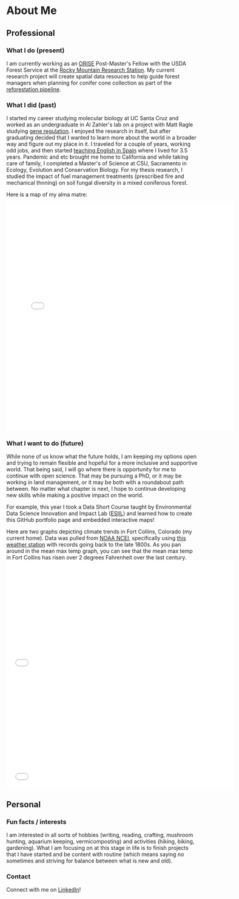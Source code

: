 # About Me

## Professional 

### What I do (present)

I am currently working as an [ORISE](https://orise.orau.gov/) Post-Master's Fellow with the USDA Forest Service at the [Rocky Mountain Research Station](https://research.fs.usda.gov/rmrs).
My current research project will create spatial data resouces to help guide forest managers when planning for conifer cone collection as part of the [reforestation pipeline](https://www.frontiersin.org/journals/forests-and-global-change/articles/10.3389/ffgc.2021.629198/full).   

### What I did (past)

I started my career studying molecular biology at UC Santa Cruz and worked as an undergraduate in Al Zahler's lab on a project with Matt Ragle studying [gene regulation](https://genome.cshlp.org/content/25/7/982.short).
I enjoyed the research in itself, but after graduating decided that I wanted to learn more about the world in a broader way and figure out my place in it.
I traveled for a couple of years, working odd jobs, and then started [teaching English in Spain](https://conversaspain.com/auxiliares-de-conversacion/) where I lived for 3.5 years.
Pandemic and etc brought me home to California and while taking care of family, I completed a Master's of Science at CSU, Sacramento in Ecology, Evolution and Conservation Biology.
For my thesis research, I studied the impact of fuel management treatments (prescribed fire and mechanical thnning) on soil fungal diversity in a mixed coniferous forest.

Here is a map of my alma matre:

<embed type="text/html" src="img/ucsc2.html" width="600" height="600">


### What I want to do (future)

While none of us know what the future holds, I am keeping my options open and trying to remain flexible and hopeful for a more inclusive and supportive world.
That being said, I will go where there is opportunity for me to continue with open science.
That may be pursuing a PhD, or it may be working in land management, or it may be both with a roundabout path between.
No matter what chapter is next, I hope to continue developing new skills while making a positive impact on the world. 

For example, this year I took a Data Short Course taught by Environmental Data Science Innovation and Impact Lab ([ESIIL](https://esiil.org/)) and learned how to create this GitHub portfolio page and embedded interactive maps!

Here are two graphs depicting climate trends in Fort Collins, Colorado (my current home). Data was pulled from [NOAA NCEI](https://www.ncei.noaa.gov/access), specifically using [this weather station](https://www.ncdc.noaa.gov/cdo-web/datasets/GHCND/stations/GHCND:USC00053005/detail) with records going back to the late 1800s. As you pan around in the mean max temp graph, you can see that the mean max temp in Fort Collins has risen over 2 degrees Fahrenheit over the last century. 
<embed type="text/html" src="img/FC_ann_TMAX_plot_hv.html" width="600" height="300">
<embed type="text/html" src="img/FC_ann_PCRP_plot_hv.html" width="600" height="300">


## Personal

### Fun facts / interests 

I am interested in all sorts of hobbies (writing, reading, crafting, mushroom hunting, aquarium keeping, vermicomposting) and activities (hiking, biking, gardening).
What I am focusing on at this stage in life is to finish projects that I have started and be content with routine (which means saying no sometimes and striving for balance between what is new and old).

### Contact

Connect with me on [LinkedIn](https://www.linkedin.com/in/taylor-akers-24293667 "Taylor Akers")!



